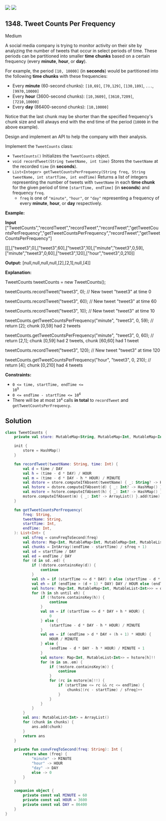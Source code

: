 [![](https://img.shields.io/github/stars/javadev/LeetCode-in-Kotlin?label=Stars&style=flat-square)](https://github.com/javadev/LeetCode-in-Kotlin)
[![](https://img.shields.io/github/forks/javadev/LeetCode-in-Kotlin?label=Fork%20me%20on%20GitHub%20&style=flat-square)](https://github.com/javadev/LeetCode-in-Kotlin/fork)

## 1348\. Tweet Counts Per Frequency

Medium

A social media company is trying to monitor activity on their site by analyzing the number of tweets that occur in select periods of time. These periods can be partitioned into smaller **time chunks** based on a certain frequency (every **minute**, **hour**, or **day**).

For example, the period `[10, 10000]` (in **seconds**) would be partitioned into the following **time chunks** with these frequencies:

*   Every **minute** (60-second chunks): `[10,69]`, `[70,129]`, `[130,189]`, `...`, `[9970,10000]`
*   Every **hour** (3600-second chunks): `[10,3609]`, `[3610,7209]`, `[7210,10000]`
*   Every **day** (86400-second chunks): `[10,10000]`

Notice that the last chunk may be shorter than the specified frequency's chunk size and will always end with the end time of the period (`10000` in the above example).

Design and implement an API to help the company with their analysis.

Implement the `TweetCounts` class:

*   `TweetCounts()` Initializes the `TweetCounts` object.
*   `void recordTweet(String tweetName, int time)` Stores the `tweetName` at the recorded `time` (in **seconds**).
*   `List<Integer> getTweetCountsPerFrequency(String freq, String tweetName, int startTime, int endTime)` Returns a list of integers representing the number of tweets with `tweetName` in each **time chunk** for the given period of time `[startTime, endTime]` (in **seconds**) and frequency `freq`.
    *   `freq` is one of `"minute"`, `"hour"`, or `"day"` representing a frequency of every **minute**, **hour**, or **day** respectively.

**Example:**

**Input** ["TweetCounts","recordTweet","recordTweet","recordTweet","getTweetCountsPerFrequency","getTweetCountsPerFrequency","recordTweet","getTweetCountsPerFrequency"]

[[],["tweet3",0],["tweet3",60],["tweet3",10],["minute","tweet3",0,59],["minute","tweet3",0,60],["tweet3",120],["hour","tweet3",0,210]]

**Output:** [null,null,null,null,[2],[2,1],null,[4]]

**Explanation:** 

TweetCounts tweetCounts = new TweetCounts(); 

tweetCounts.recordTweet("tweet3", 0); // New tweet "tweet3" at time 0 

tweetCounts.recordTweet("tweet3", 60); // New tweet "tweet3" at time 60 

tweetCounts.recordTweet("tweet3", 10); // New tweet "tweet3" at time 10 

tweetCounts.getTweetCountsPerFrequency("minute", "tweet3", 0, 59); // return [2]; chunk [0,59] had 2 tweets

tweetCounts.getTweetCountsPerFrequency("minute", "tweet3", 0, 60); // return [2,1]; chunk [0,59] had 2 tweets, chunk [60,60] had 1 tweet 

tweetCounts.recordTweet("tweet3", 120); // New tweet "tweet3" at time 120 

tweetCounts.getTweetCountsPerFrequency("hour", "tweet3", 0, 210); // return [4]; chunk [0,210] had 4 tweets

**Constraints:**

*   <code>0 <= time, startTime, endTime <= 10<sup>9</sup></code>
*   <code>0 <= endTime - startTime <= 10<sup>4</sup></code>
*   There will be at most <code>10<sup>4</sup></code> calls **in total** to `recordTweet` and `getTweetCountsPerFrequency`.

## Solution

```kotlin
class TweetCounts {
    private val store: MutableMap<String, MutableMap<Int, MutableMap<Int, MutableMap<Int, MutableList<Int>>>>>

    init {
        store = HashMap()
    }

    fun recordTweet(tweetName: String, time: Int) {
        val d = time / DAY
        val h = (time - d * DAY) / HOUR
        val m = (time - d * DAY - h * HOUR) / MINUTE
        val dstore = store.computeIfAbsent(tweetName) { _: String? -> HashMap() }
        val hstore = dstore.computeIfAbsent(d) { _: Int? -> HashMap() }
        val mstore = hstore.computeIfAbsent(h) { _: Int? -> HashMap() }
        mstore.computeIfAbsent(m) { _: Int? -> ArrayList() }.add(time)
    }

    fun getTweetCountsPerFrequency(
        freq: String,
        tweetName: String,
        startTime: Int,
        endTime: Int,
    ): List<Int> {
        val sfreq = convFreqToSecond(freq)
        val dstore: Map<Int, MutableMap<Int, MutableMap<Int, MutableList<Int>>>> = store[tweetName]!!
        val chunks = IntArray((endTime - startTime) / sfreq + 1)
        val sd = startTime / DAY
        val ed = endTime / DAY
        for (d in sd..ed) {
            if (!dstore.containsKey(d)) {
                continue
            }
            val sh = if (startTime <= d * DAY) 0 else (startTime - d * DAY) / HOUR
            val eh = if (endTime > (d + 1) * DAY) DAY / HOUR else (endTime - d * DAY) / HOUR + 1
            val hstore: Map<Int, MutableMap<Int, MutableList<Int>>> = dstore[d]!!
            for (h in sh until eh) {
                if (!hstore.containsKey(h)) {
                    continue
                }
                val sm = if (startTime <= d * DAY + h * HOUR) {
                    0
                } else {
                    (startTime - d * DAY - h * HOUR) / MINUTE
                }
                val em = if (endTime > d * DAY + (h + 1) * HOUR) {
                    HOUR / MINUTE
                } else {
                    (endTime - d * DAY - h * HOUR) / MINUTE + 1
                }
                val mstore: Map<Int, MutableList<Int>> = hstore[h]!!
                for (m in sm..em) {
                    if (!mstore.containsKey(m)) {
                        continue
                    }
                    for (rc in mstore[m]!!) {
                        if (startTime <= rc && rc <= endTime) {
                            chunks[(rc - startTime) / sfreq]++
                        }
                    }
                }
            }
        }
        val ans: MutableList<Int> = ArrayList()
        for (chunk in chunks) {
            ans.add(chunk)
        }
        return ans
    }

    private fun convFreqToSecond(freq: String): Int {
        return when (freq) {
            "minute" -> MINUTE
            "hour" -> HOUR
            "day" -> DAY
            else -> 0
        }
    }

    companion object {
        private const val MINUTE = 60
        private const val HOUR = 3600
        private const val DAY = 86400
    }
}
```